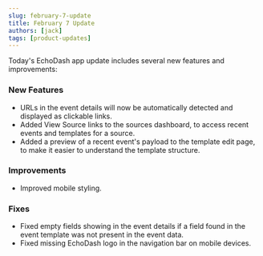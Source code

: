 ```yaml
---
slug: february-7-update
title: February 7 Update
authors: [jack]
tags: [product-updates]
---
```


Today's EchoDash app update includes several new features and improvements:

### New Features

* URLs in the event details will now be automatically detected and displayed as clickable links.
* Added View Source links to the sources dashboard, to access recent events and templates for a source.
* Added a preview of a recent event's payload to the template edit page, to make it easier to understand the template structure.

### Improvements

* Improved mobile styling.

### Fixes

* Fixed empty fields showing in the event details if a field found in the event template was not present in the event data.
* Fixed missing EchoDash logo in the navigation bar on mobile devices.